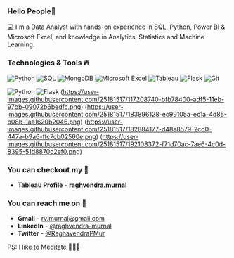 ### Hello People👋

💻 I'm a Data Analyst with hands-on experience in SQL, Python, Power BI & Microsoft Excel, and knowledge in Analytics, Statistics and Machine Learning.

### Technologies & Tools 🔥
![Python](https://img.shields.io/badge/Python-3776AB?style=for-the-badge&logo=python&logoColor=white)
![SQL](https://img.shields.io/badge/SQL-217346?style=for-the-badge&logo=microsoft-sql&logoColor=white)
![MongoDB](https://img.shields.io/badge/MongoDB-4EA94B?style=for-the-badge&logo=mongodb&logoColor=white)
![Microsoft Excel](https://img.shields.io/badge/Microsoft_Excel-217346?style=for-the-badge&logo=microsoft-excel&logoColor=white) 
![Tableau](https://img.shields.io/badge/Tableau-E97627?style=for-the-badge&logo=Tableau&logoColor=white) 
![Flask](https://img.shields.io/badge/Flask-000000?style=for-the-badge&logo=flask&logoColor=white)
![Git](https://img.shields.io/badge/git-%23F05033.svg?style=for-the-badge&logo=git&logoColor=white)


![Python](https://user-images.githubusercontent.com/25181517/183423507-c056a6f9-1ba8-4312-a350-19bcbc5a8697.png)
![Flask](https://user-images.githubusercontent.com/25181517/183423775-2276e25d-d43d-4e58-890b-edbc88e915f7.png)
(https://user-images.githubusercontent.com/25181517/117208740-bfb78400-adf5-11eb-97bb-09072b6bedfc.png)
(https://user-images.githubusercontent.com/25181517/183896128-ec99105a-ec1a-4d85-b08b-1aa1620b2046.png)
(https://user-images.githubusercontent.com/25181517/182884177-d48a8579-2cd0-447a-b9a6-ffc7cb02560e.png)
(https://user-images.githubusercontent.com/25181517/192108372-f71d70ac-7ae6-4c0d-8395-51d8870c2ef0.png)

### You can checkout my 📇

- **Tableau Profile** - **[raghvendra.murnal](https://public.tableau.com/profile/raghvendra.murnal#!/)**

### You can reach me on 📧 

- **Gmail** - rv.murnal@gmail.com 
- **LinkedIn** - <a href="https://www.linkedin.com/in/raghvendra-murnal/"> @raghvendra-murnal</a>
- **Twitter** - <a href="https://twitter.com/RaghavendraPMur/"> @RaghavendraPMur</a>

PS: I like to Meditate 🧘🏽‍♂️
